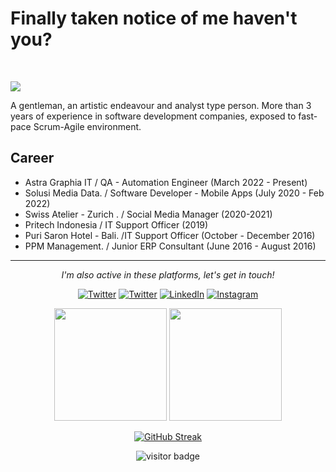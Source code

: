 # Finally taken notice of me haven't you?
<br>

![](https://github.com/reinskywalker/reinskywalker/blob/main/assets/header.png)

A gentleman, an artistic endeavour and analyst type person. More than 3 years of experience in software development companies, exposed to fast-pace Scrum-Agile environment.

## Career
- Astra Graphia IT / QA - Automation Engineer (March 2022 - Present)  
- Solusi Media Data. / Software Developer - Mobile Apps (July 2020 - Feb 2022)
- Swiss Atelier - Zurich . / Social Media Manager (2020-2021)
- Pritech Indonesia / IT Support Officer (2019)
- Puri Saron Hotel - Bali. /IT Support Officer (October - December 2016)
- PPM Management. / Junior ERP Consultant (June 2016 - August 2016)
  
<hr>
<p align="center">
  <i>I'm also active in these platforms, let's get in touch!</i>


<div align="center">

<a href="">[![Twitter](https://img.shields.io/badge/Steam-9AA6B1.svg?logo=Steam&logoColor=white)](https://steamcommunity.com/id/reiseclaw/)</a>
<a href="">[![Twitter](https://img.shields.io/badge/Twitter-%231DA1F2.svg?logo=Twitter&logoColor=white)](https://twitter.com/reinskywalker)</a>
<a href="">[![LinkedIn](https://img.shields.io/badge/LinkedIn-%230077B5.svg?logo=linkedin&logoColor=white)](https://linkedin.com/in/reinskywalker)</a>
<a href="">[![Instagram](https://img.shields.io/badge/Instagram-%23E4405F.svg?logo=Instagram&logoColor=white)](https://instagram.com/reinskywalker)</a>
  
</div>

<p align="center">
  <img height="180em" src="https://github-readme-stats.vercel.app/api?username=reinskywalker&show_icons=true&border_color=777777&theme=transparent#gh-dark-mode-only"/>
  <img height="180em" src="https://github-readme-stats.vercel.app/api/top-langs/?username=reinskywalker&layout=compact&border_color=777777&theme=transparent#gh-dark-mode-only"/>
</p>


<div align="center">

<a href="">[![GitHub Streak](https://streak-stats.demolab.com?user=reinskywalker&theme=dark&hide_border=true&border_radius=4.0&fire=DD22C6)](https://git.io/streak-stats)</a>

</div>


<p  align="center">
<!--<img src="https://visitor-badge.glitch.me/badge?page_id=reinskywalker.reinskywalker" alt="visitor count"/> --> 
<img src="https://visitor-badge.laobi.icu/badge?page_id=reinskywalker.reinskywalker" alt="visitor badge"/>
</p>
</p>


